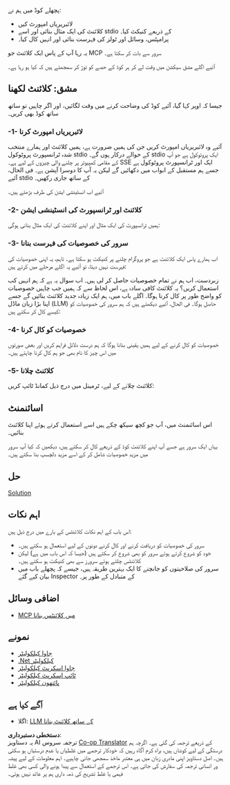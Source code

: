 <!--
CO_OP_TRANSLATOR_METADATA:
{
  "original_hash": "4cc245e2f4ea5db5e2b8c2cd1dadc4b4",
  "translation_date": "2025-07-04T15:50:35+00:00",
  "source_file": "03-GettingStarted/02-client/README.md",
  "language_code": "ur"
}
-->
پچھلے کوڈ میں ہم نے:

- لائبریریاں امپورٹ کیں
- کلائنٹ کی ایک مثال بنائی اور اسے stdio کے ذریعے کنیکٹ کیا۔
- پرامپٹس، وسائل اور ٹولز کی فہرست بنائی اور انہیں کال کیا۔

یہ رہا آپ کے پاس ایک کلائنٹ جو MCP سرور سے بات کر سکتا ہے۔

آئیے اگلے مشق سیکشن میں وقت لے کر ہر کوڈ کے حصے کو توڑ کر سمجھتے ہیں کہ کیا ہو رہا ہے۔

## مشق: کلائنٹ لکھنا

جیسا کہ اوپر کہا گیا، آئیے کوڈ کی وضاحت کرنے میں وقت لگائیں، اور اگر چاہیں تو ساتھ ساتھ کوڈ بھی کریں۔

### -1- لائبریریاں امپورٹ کرنا

آئیے وہ لائبریریاں امپورٹ کریں جن کی ہمیں ضرورت ہے، ہمیں کلائنٹ اور ہمارے منتخب شدہ ٹرانسپورٹ پروٹوکول stdio کے حوالے درکار ہوں گے۔ stdio ایک پروٹوکول ہے جو آپ کے مقامی کمپیوٹر پر چلنے والی چیزوں کے لیے ہے۔ SSE ایک اور ٹرانسپورٹ پروٹوکول ہے جسے ہم مستقبل کے ابواب میں دکھائیں گے لیکن یہ آپ کا دوسرا آپشن ہے۔ فی الحال، آئیے stdio کے ساتھ جاری رکھیں۔

آئیے اب انسٹینشی ایشن کی طرف بڑھتے ہیں۔

### -2- کلائنٹ اور ٹرانسپورٹ کی انسٹینشی ایشن

ہمیں ٹرانسپورٹ کی ایک مثال اور اپنے کلائنٹ کی ایک مثال بنانی ہوگی:

### -3- سرور کی خصوصیات کی فہرست بنانا

اب ہمارے پاس ایک کلائنٹ ہے جو پروگرام چلنے پر کنیکٹ ہو سکتا ہے۔ تاہم، یہ اپنی خصوصیات کی فہرست نہیں دیتا، تو آئیے یہ اگلے مرحلے میں کرتے ہیں:

زبردست، اب ہم نے تمام خصوصیات حاصل کر لی ہیں۔ اب سوال یہ ہے کہ ہم انہیں کب استعمال کریں؟ یہ کلائنٹ کافی سادہ ہے، اس لحاظ سے کہ ہمیں جب چاہیں خصوصیات کو واضح طور پر کال کرنا ہوگا۔ اگلے باب میں، ہم ایک زیادہ جدید کلائنٹ بنائیں گے جسے اپنا بڑا زبان ماڈل (LLM) حاصل ہوگا۔ فی الحال، آئیے دیکھتے ہیں کہ ہم سرور کی خصوصیات کو کیسے کال کر سکتے ہیں:

### -4- خصوصیات کو کال کرنا

خصوصیات کو کال کرنے کے لیے ہمیں یقینی بنانا ہوگا کہ ہم درست دلائل فراہم کریں اور بعض صورتوں میں اس چیز کا نام بھی جو ہم کال کرنا چاہتے ہیں۔

### -5- کلائنٹ چلانا

کلائنٹ چلانے کے لیے، ٹرمینل میں درج ذیل کمانڈ ٹائپ کریں:

## اسائنمنٹ

اس اسائنمنٹ میں، آپ جو کچھ سیکھ چکے ہیں اسے استعمال کرتے ہوئے اپنا کلائنٹ بنائیں۔

یہاں ایک سرور ہے جسے آپ اپنے کلائنٹ کوڈ کے ذریعے کال کر سکتے ہیں، دیکھیں کہ کیا آپ سرور میں مزید خصوصیات شامل کر کے اسے مزید دلچسپ بنا سکتے ہیں۔

## حل

[Solution](./solution/README.md)

## اہم نکات

اس باب کے اہم نکات کلائنٹس کے بارے میں درج ذیل ہیں:

- سرور کی خصوصیات کو دریافت کرنے اور کال کرنے دونوں کے لیے استعمال ہو سکتے ہیں۔
- خود کو شروع کرتے ہوئے سرور کو بھی شروع کر سکتے ہیں (جیسا کہ اس باب میں ہے) لیکن کلائنٹس چلتے ہوئے سرورز سے بھی کنیکٹ ہو سکتے ہیں۔
- سرور کی صلاحیتوں کو جانچنے کا ایک بہترین طریقہ ہیں، جیسے کہ پچھلے باب میں بیان کیے گئے Inspector کے متبادل کے طور پر۔

## اضافی وسائل

- [MCP میں کلائنٹس بنانا](https://modelcontextprotocol.io/quickstart/client)

## نمونے

- [جاوا کیلکولیٹر](../samples/java/calculator/README.md)
- [.Net کیلکولیٹر](../../../../03-GettingStarted/samples/csharp)
- [جاوا اسکرپٹ کیلکولیٹر](../samples/javascript/README.md)
- [ٹائپ اسکرپٹ کیلکولیٹر](../samples/typescript/README.md)
- [پائتھون کیلکولیٹر](../../../../03-GettingStarted/samples/python)

## آگے کیا ہے

- اگلا: [LLM کے ساتھ کلائنٹ بنانا](../03-llm-client/README.md)

**دستخطی دستبرداری**:  
یہ دستاویز AI ترجمہ سروس [Co-op Translator](https://github.com/Azure/co-op-translator) کے ذریعے ترجمہ کی گئی ہے۔ اگرچہ ہم درستگی کے لیے کوشاں ہیں، براہ کرم آگاہ رہیں کہ خودکار ترجمے میں غلطیاں یا عدم درستیاں ہو سکتی ہیں۔ اصل دستاویز اپنی مادری زبان میں ہی معتبر ماخذ سمجھی جانی چاہیے۔ اہم معلومات کے لیے پیشہ ور انسانی ترجمہ کی سفارش کی جاتی ہے۔ اس ترجمے کے استعمال سے پیدا ہونے والی کسی بھی غلط فہمی یا غلط تشریح کی ذمہ داری ہم پر عائد نہیں ہوتی۔